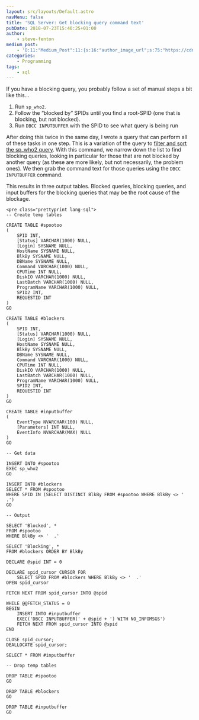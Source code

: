 ```yaml
---
layout: src/layouts/Default.astro
navMenu: false
title: 'SQL Server: Get blocking query command text'
pubDate: 2018-07-23T15:40:25+01:00
author:
    - steve-fenton
medium_post:
    - 'O:11:"Medium_Post":11:{s:16:"author_image_url";s:75:"https://cdn-images-1.medium.com/fit/c/400/400/1*eXkhfEuF41g5W_xnc_ydLA.jpeg";s:10:"author_url";s:38:"https://medium.com/@steve.fenton.co.uk";s:11:"byline_name";N;s:12:"byline_email";N;s:10:"cross_link";s:3:"yes";s:2:"id";s:12:"f95f156ad3b0";s:21:"follower_notification";s:3:"yes";s:7:"license";s:19:"all-rights-reserved";s:14:"publication_id";s:2:"-1";s:6:"status";s:5:"draft";s:3:"url";s:51:"https://medium.com/@steve.fenton.co.uk/f95f156ad3b0";}'
categories:
    - Programming
tags:
    - sql
---
```


If you have a blocking query, you probably follow a set of manual steps a bit like this…

1. Run `sp_who2`.
2. Follow the “blocked by” SPIDs until you find a root-SPID (one that is blocking, but not blocked).
3. Run `DBCC INPUTBUFFER` with the SPID to see what query is being run

After doing this twice in the same day, I wrote a query that can perform all of these tasks in one step. This is a variation of the query to [filter and sort the sp\_who2 query](https://www.stevefenton.co.uk/2018/07/sql-server-filter-and-sort-records-from-sp_who2/). With this command, we narrow down the list to find blocking queries, looking in particular for those that are not blocked by another query (as these are more likely, but not necessarily, the problem ones). We then grab the command text for those queries using the `DBCC INPUTBUFFER` command.

This results in three output tables. Blocked queries, blocking queries, and input buffers for the blocking queries that may be the root cause of the blockage.

```
<pre class="prettyprint lang-sql">
-- Create temp tables

CREATE TABLE #spootoo
(
    SPID INT,
    [Status] VARCHAR(1000) NULL,
    [Login] SYSNAME NULL,
    HostName SYSNAME NULL,
    BlkBy SYSNAME NULL,
    DBName SYSNAME NULL,
    Command VARCHAR(1000) NULL,
    CPUTime INT NULL,
    DiskIO VARCHAR(1000) NULL,
    LastBatch VARCHAR(1000) NULL,
    ProgramName VARCHAR(1000) NULL,
    SPID2 INT,
    REQUESTID INT
)
GO

CREATE TABLE #blockers
(
    SPID INT,
    [Status] VARCHAR(1000) NULL,
    [Login] SYSNAME NULL,
    HostName SYSNAME NULL,
    BlkBy SYSNAME NULL,
    DBName SYSNAME NULL,
    Command VARCHAR(1000) NULL,
    CPUTime INT NULL,
    DiskIO VARCHAR(1000) NULL,
    LastBatch VARCHAR(1000) NULL,
    ProgramName VARCHAR(1000) NULL,
    SPID2 INT,
    REQUESTID INT
)
GO

CREATE TABLE #inputbuffer
(
    EventType NVARCHAR(100) NULL,
    [Parameters] INT NULL,
    EventInfo NVARCHAR(MAX) NULL
)
GO

-- Get data

INSERT INTO #spootoo
EXEC sp_who2
GO

INSERT INTO #blockers
SELECT * FROM #spootoo
WHERE SPID IN (SELECT DISTINCT BlkBy FROM #spootoo WHERE BlkBy <> '  .')
GO

-- Output

SELECT 'Blocked', *
FROM #spootoo
WHERE BlkBy <> '  .'

SELECT 'Blocking', *
FROM #blockers ORDER BY BlkBy

DECLARE @spid INT = 0

DECLARE spid_cursor CURSOR FOR
    SELECT SPID FROM #blockers WHERE BlkBy <> '  .'
OPEN spid_cursor  

FETCH NEXT FROM spid_cursor INTO @spid

WHILE @@FETCH_STATUS = 0  
BEGIN
    INSERT INTO #inputbuffer
    EXEC('DBCC INPUTBUFFER(' + @spid + ') WITH NO_INFOMSGS')
    FETCH NEXT FROM spid_cursor INTO @spid
END

CLOSE spid_cursor;  
DEALLOCATE spid_cursor;

SELECT * FROM #inputbuffer

-- Drop temp tables

DROP TABLE #spootoo
GO

DROP TABLE #blockers
GO

DROP TABLE #inputbuffer
GO
```